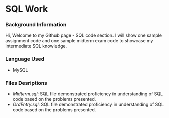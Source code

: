 # SQL Work

### Background Information 
Hi, Welcome to my Github page - SQL code section.
I will show one sample assignment code and one sample midterm exam code to showcase my intermediate SQL knowledge.

### Language Used 
- MySQL

### Files Desriptions 
- *Midterm.sql*: SQL file demonstrated proficiency in understanding of SQL code based on the problems presented.
- *OrdEntry.sql*: SQL file demonstrated proficiency in understanding of SQL code based on the problems presented.
